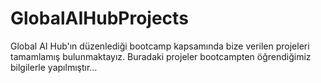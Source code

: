 # GlobalAIHubProjects

Global AI Hub'ın düzenlediği bootcamp kapsamında bize verilen projeleri tamamlamış bulunmaktayız. Buradaki projeler bootcampten öğrendiğimiz bilgilerle yapılmıştır...
